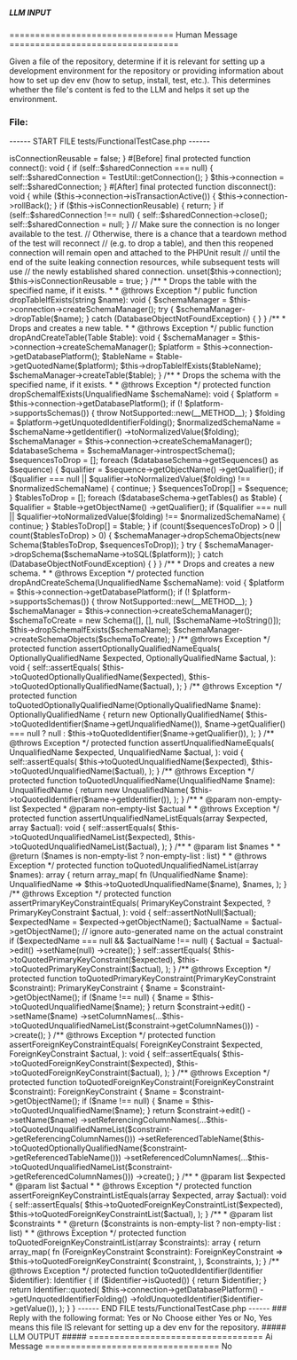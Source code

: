 ##### LLM INPUT #####
================================ Human Message =================================

Given a file of the repository, determine if it is relevant for setting up a development environment for the repository or providing information about how to set up dev env (how to setup, install, test, etc.). This determines whether the file's content is fed to the LLM and helps it set up the environment.

### File:
------ START FILE tests/FunctionalTestCase.php ------
<?php

declare(strict_types=1);

namespace Doctrine\DBAL\Tests;

use Doctrine\DBAL\Connection;
use Doctrine\DBAL\Exception;
use Doctrine\DBAL\Exception\DatabaseObjectNotFoundException;
use Doctrine\DBAL\Platforms\Exception\NotSupported;
use Doctrine\DBAL\Schema\ForeignKeyConstraint;
use Doctrine\DBAL\Schema\Name\Identifier;
use Doctrine\DBAL\Schema\Name\OptionallyQualifiedName;
use Doctrine\DBAL\Schema\Name\UnqualifiedName;
use Doctrine\DBAL\Schema\PrimaryKeyConstraint;
use Doctrine\DBAL\Schema\Schema;
use Doctrine\DBAL\Schema\Table;
use PHPUnit\Framework\Attributes\After;
use PHPUnit\Framework\Attributes\Before;
use PHPUnit\Framework\TestCase;

use function array_map;
use function count;

abstract class FunctionalTestCase extends TestCase
{
    /**
     * Shared connection when a TestCase is run alone (outside of it's functional suite)
     */
    private static ?Connection $sharedConnection = null;

    protected Connection $connection;

    /**
     * Whether the shared connection could be reused by subsequent tests.
     */
    private bool $isConnectionReusable = true;

    /**
     * Mark shared connection not reusable for subsequent tests.
     *
     * Should be called by the tests that modify configuration
     * or alter the connection state in another way that may impact other tests.
     */
    protected function markConnectionNotReusable(): void
    {
        $this->isConnectionReusable = false;
    }

    #[Before]
    final protected function connect(): void
    {
        if (self::$sharedConnection === null) {
            self::$sharedConnection = TestUtil::getConnection();
        }

        $this->connection = self::$sharedConnection;
    }

    #[After]
    final protected function disconnect(): void
    {
        while ($this->connection->isTransactionActive()) {
            $this->connection->rollBack();
        }

        if ($this->isConnectionReusable) {
            return;
        }

        if (self::$sharedConnection !== null) {
            self::$sharedConnection->close();
            self::$sharedConnection = null;
        }

        // Make sure the connection is no longer available to the test.
        // Otherwise, there is a chance that a teardown method of the test will reconnect
        // (e.g. to drop a table), and then this reopened connection will remain open and attached to the PHPUnit result
        // until the end of the suite leaking connection resources, while subsequent tests will use
        // the newly established shared connection.
        unset($this->connection);

        $this->isConnectionReusable = true;
    }

    /**
     * Drops the table with the specified name, if it exists.
     *
     * @throws Exception
     */
    public function dropTableIfExists(string $name): void
    {
        $schemaManager = $this->connection->createSchemaManager();

        try {
            $schemaManager->dropTable($name);
        } catch (DatabaseObjectNotFoundException) {
        }
    }

    /**
     * Drops and creates a new table.
     *
     * @throws Exception
     */
    public function dropAndCreateTable(Table $table): void
    {
        $schemaManager = $this->connection->createSchemaManager();
        $platform      = $this->connection->getDatabasePlatform();
        $tableName     = $table->getQuotedName($platform);

        $this->dropTableIfExists($tableName);
        $schemaManager->createTable($table);
    }

    /**
     * Drops the schema with the specified name, if it exists.
     *
     * @throws Exception
     */
    protected function dropSchemaIfExists(UnqualifiedName $schemaName): void
    {
        $platform = $this->connection->getDatabasePlatform();
        if (! $platform->supportsSchemas()) {
            throw NotSupported::new(__METHOD__);
        }

        $folding = $platform->getUnquotedIdentifierFolding();

        $normalizedSchemaName = $schemaName->getIdentifier()
            ->toNormalizedValue($folding);

        $schemaManager  = $this->connection->createSchemaManager();
        $databaseSchema = $schemaManager->introspectSchema();

        $sequencesToDrop = [];
        foreach ($databaseSchema->getSequences() as $sequence) {
            $qualifier = $sequence->getObjectName()
                ->getQualifier();

            if ($qualifier === null || $qualifier->toNormalizedValue($folding) !== $normalizedSchemaName) {
                continue;
            }

            $sequencesToDrop[] = $sequence;
        }

        $tablesToDrop = [];
        foreach ($databaseSchema->getTables() as $table) {
            $qualifier = $table->getObjectName()
                ->getQualifier();

            if ($qualifier === null || $qualifier->toNormalizedValue($folding) !== $normalizedSchemaName) {
                continue;
            }

            $tablesToDrop[] = $table;
        }

        if (count($sequencesToDrop) > 0 || count($tablesToDrop) > 0) {
            $schemaManager->dropSchemaObjects(new Schema($tablesToDrop, $sequencesToDrop));
        }

        try {
            $schemaManager->dropSchema($schemaName->toSQL($platform));
        } catch (DatabaseObjectNotFoundException) {
        }
    }

    /**
     * Drops and creates a new schema.
     *
     * @throws Exception
     */
    protected function dropAndCreateSchema(UnqualifiedName $schemaName): void
    {
        $platform = $this->connection->getDatabasePlatform();
        if (! $platform->supportsSchemas()) {
            throw NotSupported::new(__METHOD__);
        }

        $schemaManager  = $this->connection->createSchemaManager();
        $schemaToCreate = new Schema([], [], null, [$schemaName->toString()]);

        $this->dropSchemaIfExists($schemaName);
        $schemaManager->createSchemaObjects($schemaToCreate);
    }

    /** @throws Exception */
    protected function assertOptionallyQualifiedNameEquals(
        OptionallyQualifiedName $expected,
        OptionallyQualifiedName $actual,
    ): void {
        self::assertEquals(
            $this->toQuotedOptionallyQualifiedName($expected),
            $this->toQuotedOptionallyQualifiedName($actual),
        );
    }

    /** @throws Exception */
    protected function toQuotedOptionallyQualifiedName(OptionallyQualifiedName $name): OptionallyQualifiedName
    {
        return new OptionallyQualifiedName(
            $this->toQuotedIdentifier($name->getUnqualifiedName()),
            $name->getQualifier() === null
                ? null
                : $this->toQuotedIdentifier($name->getQualifier()),
        );
    }

    /** @throws Exception */
    protected function assertUnqualifiedNameEquals(
        UnqualifiedName $expected,
        UnqualifiedName $actual,
    ): void {
        self::assertEquals(
            $this->toQuotedUnqualifiedName($expected),
            $this->toQuotedUnqualifiedName($actual),
        );
    }

    /** @throws Exception */
    protected function toQuotedUnqualifiedName(UnqualifiedName $name): UnqualifiedName
    {
        return new UnqualifiedName(
            $this->toQuotedIdentifier($name->getIdentifier()),
        );
    }

    /**
     * @param non-empty-list<UnqualifiedName> $expected
     * @param non-empty-list<UnqualifiedName> $actual
     *
     * @throws Exception
     */
    protected function assertUnqualifiedNameListEquals(array $expected, array $actual): void
    {
        self::assertEquals(
            $this->toQuotedUnqualifiedNameList($expected),
            $this->toQuotedUnqualifiedNameList($actual),
        );
    }

    /**
     * @param list<UnqualifiedName> $names
     *
     * @return ($names is non-empty-list ? non-empty-list<UnqualifiedName> : list<UnqualifiedName>)
     *
     * @throws Exception
     */
    protected function toQuotedUnqualifiedNameList(array $names): array
    {
        return array_map(
            fn (UnqualifiedName $name): UnqualifiedName => $this->toQuotedUnqualifiedName($name),
            $names,
        );
    }

    /** @throws Exception */
    protected function assertPrimaryKeyConstraintEquals(
        PrimaryKeyConstraint $expected,
        ?PrimaryKeyConstraint $actual,
    ): void {
        self::assertNotNull($actual);

        $expectedName = $expected->getObjectName();
        $actualName   = $actual->getObjectName();

        // ignore auto-generated name on the actual constraint
        if ($expectedName === null && $actualName !== null) {
            $actual = $actual->edit()
                ->setName(null)
                ->create();
        }

        self::assertEquals(
            $this->toQuotedPrimaryKeyConstraint($expected),
            $this->toQuotedPrimaryKeyConstraint($actual),
        );
    }

    /** @throws Exception */
    protected function toQuotedPrimaryKeyConstraint(PrimaryKeyConstraint $constraint): PrimaryKeyConstraint
    {
        $name = $constraint->getObjectName();

        if ($name !== null) {
            $name = $this->toQuotedUnqualifiedName($name);
        }

        return $constraint->edit()
            ->setName($name)
            ->setColumnNames(...$this->toQuotedUnqualifiedNameList($constraint->getColumnNames()))
            ->create();
    }

    /** @throws Exception */
    protected function assertForeignKeyConstraintEquals(
        ForeignKeyConstraint $expected,
        ForeignKeyConstraint $actual,
    ): void {
        self::assertEquals(
            $this->toQuotedForeignKeyConstraint($expected),
            $this->toQuotedForeignKeyConstraint($actual),
        );
    }

    /** @throws Exception */
    protected function toQuotedForeignKeyConstraint(ForeignKeyConstraint $constraint): ForeignKeyConstraint
    {
        $name = $constraint->getObjectName();

        if ($name !== null) {
            $name = $this->toQuotedUnqualifiedName($name);
        }

        return $constraint->edit()
            ->setName($name)
            ->setReferencingColumnNames(...$this->toQuotedUnqualifiedNameList($constraint->getReferencingColumnNames()))
            ->setReferencedTableName($this->toQuotedOptionallyQualifiedName($constraint->getReferencedTableName()))
            ->setReferencedColumnNames(...$this->toQuotedUnqualifiedNameList($constraint->getReferencedColumnNames()))
            ->create();
    }

    /**
     * @param list<ForeignKeyConstraint> $expected
     * @param list<ForeignKeyConstraint> $actual
     *
     * @throws Exception
     */
    protected function assertForeignKeyConstraintListEquals(array $expected, array $actual): void
    {
        self::assertEquals(
            $this->toQuotedForeignKeyConstraintList($expected),
            $this->toQuotedForeignKeyConstraintList($actual),
        );
    }

    /**
     * @param list<ForeignKeyConstraint> $constraints
     *
     * @return ($constraints is non-empty-list ? non-empty-list<ForeignKeyConstraint> : list<ForeignKeyConstraint>)
     *
     * @throws Exception
     */
    protected function toQuotedForeignKeyConstraintList(array $constraints): array
    {
        return array_map(
            fn (ForeignKeyConstraint $constraint): ForeignKeyConstraint => $this->toQuotedForeignKeyConstraint(
                $constraint,
            ),
            $constraints,
        );
    }

    /** @throws Exception */
    protected function toQuotedIdentifier(Identifier $identifier): Identifier
    {
        if ($identifier->isQuoted()) {
            return $identifier;
        }

        return Identifier::quoted(
            $this->connection->getDatabasePlatform()
                ->getUnquotedIdentifierFolding()
                ->foldUnquotedIdentifier($identifier->getValue()),
        );
    }
}

------ END FILE tests/FunctionalTestCase.php ------

### Reply with the following format:

<rel>Yes</rel>

or

<rel>No</rel>

Choose either Yes or No, Yes means this file IS relevant for setting up a dev env for the repository.

##### LLM OUTPUT #####
================================== Ai Message ==================================

<rel>No</rel>